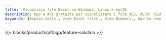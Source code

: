 ```yaml
---
title:  Visualizza file Excel su Windows, Linux e macOS
description: App e API gratuite per visualizzare i file XLS, XLSX, XLSB, XLT, XLTX, XLTM, XLSM e ODS
keywords: [Aspose.Cells., view Excel files., View Numbers., how to render Excel document., load and display Excel files., Excel File Viewer]
---
```

{{< blocks/products/pf/agp/feature-solution >}} 

